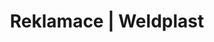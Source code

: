 ---
Link: "file:/Users/vinayakpatel/Downloads/www.weldplast.cz/reklamace"
product_name: "null"
product_id: "null"
title: "Reklamace | Weldplast"
product_desc: ""
product_specs: ""
product_downloads: ""
href: ""
accessories: ""
similar_products: ""
---